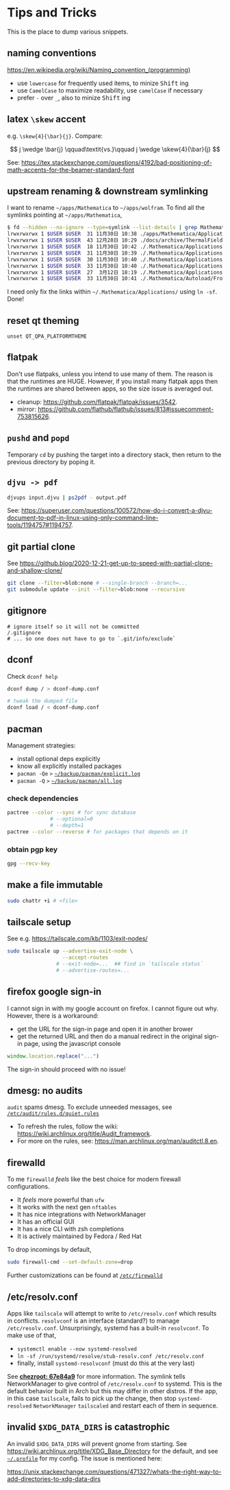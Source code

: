 # Tips and Tricks

This is the place to dump various snippets.

## naming conventions

https://en.wikipedia.org/wiki/Naming_convention_(programming)

- use `lowercase` for frequently used items, to minize <kbd>Shift</kbd> ing
- use `CamelCase` to maximize readability, use `camelCase` if necessary
- prefer `-` over `_`, also to minize <kbd>Shift</kbd> ing

## latex `\skew` accent

e.g. `\skew{4}{\bar}{j}`. Compare:

$$ j \wedge \bar{j} \qquad\textit{vs.}\qquad j \wedge \skew{4}{\bar}{j} $$

See: https://tex.stackexchange.com/questions/4192/bad-positioning-of-math-accents-for-the-beamer-standard-font

## upstream renaming & downstream symlinking

I want to rename `~/apps/Mathematica` to `~/apps/wolfram`. To find all the symlinks pointing at `~/apps/Mathematica`,
```bash
$ fd --hidden --no-ignore --type=symlink --list-details | grep Mathematica | grep -v aur-mathematica | sed -E "s|$USER|\$USER|g"
lrwxrwxrwx 1 $USER $USER  31 11月30日 10:38 ./apps/Mathematica/Applications -> ../../.Mathematica/Applications
lrwxrwxrwx 1 $USER $USER  43 12月28日 10:29 ./docs/archive/ThermalFieldTheory2020/thermal5/plots/MathUtils.wl -> ../../../Templates/Mathematica/MathUtils.wl
lrwxrwxrwx 1 $USER $USER  18 11月30日 10:42 ./.Mathematica/Applications/diffgeo.m -> diffgeoM/diffgeo.m
lrwxrwxrwx 1 $USER $USER  31 11月30日 10:39 ./.Mathematica/Applications/diffgeoM -> ../../apps/Mathematica/diffgeoM
lrwxrwxrwx 1 $USER $USER  30 11月30日 10:40 ./.Mathematica/Applications/Physica -> ../../apps/Mathematica/Physica
lrwxrwxrwx 1 $USER $USER  33 11月30日 10:40 ./.Mathematica/Applications/Spelunking -> ../../apps/Mathematica/Spelunking
lrwxrwxrwx 1 $USER $USER  27  3月12日 18:19 ./.Mathematica/Applications/xAct -> ../../apps/Mathematica/xAct
lrwxrwxrwx 1 $USER $USER  33 11月30日 10:41 ./.Mathematica/Autoload/FrontEnd/init.m -> ../../Applications/Physica/init.m
```
I need only fix the links within `~/.Mathematica/Applications/` using `ln -sf`. Done!

## reset qt theming

`unset QT_QPA_PLATFORMTHEME`

## flatpak

Don't use flatpaks, unless you intend to use many of them. The reason is that the runtimes are HUGE. However, if you install many flatpak apps then the runtimes are shared between apps, so the size issue is averaged out. 

- cleanup: https://github.com/flatpak/flatpak/issues/3542.
- mirror: https://github.com/flathub/flathub/issues/813#issuecomment-753815626. 

## `pushd` and `popd`

Temporary `cd` by pushing the target into a directory stack, then return to the previous directory by poping it.

## `djvu -> pdf`

```bash
djvups input.djvu | ps2pdf - output.pdf
```
See: https://superuser.com/questions/100572/how-do-i-convert-a-djvu-document-to-pdf-in-linux-using-only-command-line-tools/1194757#1194757. 

## git partial clone

See https://github.blog/2020-12-21-get-up-to-speed-with-partial-clone-and-shallow-clone/

```bash
git clone --filter=blob:none # --single-branch --branch=...
git submodule update --init --filter=blob:none --recursive
```

## gitignore

```gitignore
# ignore itself so it will not be committed
/.gitignore
# ... so one does not have to go to `.git/info/exclude`
```

## dconf

Check `dconf help`

```bash
dconf dump / > dconf-dump.conf

# tweak the dumped file
dconf load / < dconf-dump.conf
```

## pacman
Management strategies:

- install optional deps explicitly
- know all explicitly installed packages
- `pacman -Qe` `>` [`~/backup/pacman/explicit.log`](https://github.com/bryango/cheznous/blob/-/backup/pacman/explicit.log)
- `pacman -Q` `>` [`~/backup/pacman/all.log`](https://github.com/bryango/cheznous/blob/-/backup/pacman/all.log)

### check dependencies

```bash
pactree --color --sync # for sync database
              # --optional=0
              # --depth=1
pactree --color --reverse # for packages that depends on it
```

### obtain pgp key

```bash
gpg --recv-key
```

## make a file immutable

```bash
sudo chattr +i # <file>
```

## tailscale setup

See e.g. https://tailscale.com/kb/1103/exit-nodes/

```bash
sudo tailscale up --advertise-exit-node \
                  --accept-routes
                # --exit-node=...  ## find in `tailscale status`
                # --advertise-routes=...
```

## firefox google sign-in

I cannot sign in with my google account on firefox. I cannot figure out why. However, there is a workaround:
- get the URL for the sign-in page and open it in another brower
- get the returned URL and then do a manual redirect in the original sign-in page, using the javascript console

```js
window.location.replace("...")
```
The sign-in should proceed with no issue!

## dmesg: no audits

`audit` spams dmesg. To exclude unneeded messages, see [`/etc/audit/rules.d/quiet.rules`](https://github.com/bryango/chezroot/blob/-/etc/audit/rules.d/quiet.rules)

- To refresh the rules, follow the wiki: https://wiki.archlinux.org/title/Audit_framework. 
- For more on the rules, see: https://man.archlinux.org/man/auditctl.8.en. 

## firewalld

To me `firewalld` _feels_ like the best choice for modern firewall configurations.

- It _feels_ more powerful than `ufw`
- It works with the next gen `nftables`
- It has nice integrations with NetworkManager
- It has an official GUI
- It has a nice CLI with zsh completions
- It is actively maintained by Fedora / Red Hat

To drop incomings by default,
```bash
sudo firewall-cmd --set-default-zone=drop
```
Further customizations can be found at [`/etc/firewalld`](https://github.com/bryango/chezroot/blob/-/etc/firewalld)

## /etc/resolv.conf

Apps like `tailscale` will attempt to write to `/etc/resolv.conf` which results in conflicts. `resolvconf` is an interface (standard?) to manage `/etc/resolv.conf`. Unsurprisingly, systemd has a built-in `resolvconf`. To make use of that,

- `systemctl enable --now systemd-resolved`
- `ln -sf /run/systemd/resolve/stub-resolv.conf /etc/resolv.conf`
- finally, install `systemd-resolvconf` (must do this at the very last)

See [**chezroot: 67e84a9**](https://github.com/bryango/chezroot/commit/67e84a9) for more information.
The symlink tells NetworkManager to give control of `/etc/resolv.conf` to systemd. This is the default behavior built in Arch but this may differ in other distros. If the app, in this case `tailscale`, fails to pick up the change, then stop `systemd-resolved` `NetworkManager` `tailscaled` and restart each of them in sequence.

## invalid `$XDG_DATA_DIRS` is catastrophic

An invalid `$XDG_DATA_DIRS` will prevent gnome from starting. See https://wiki.archlinux.org/title/XDG_Base_Directory for the default, and see [`~/.profile`](https://github.com/bryango/cheznous/blob/-/.profile) for my config. The issue is mentioned here:

https://unix.stackexchange.com/questions/471327/whats-the-right-way-to-add-directories-to-xdg-data-dirs

